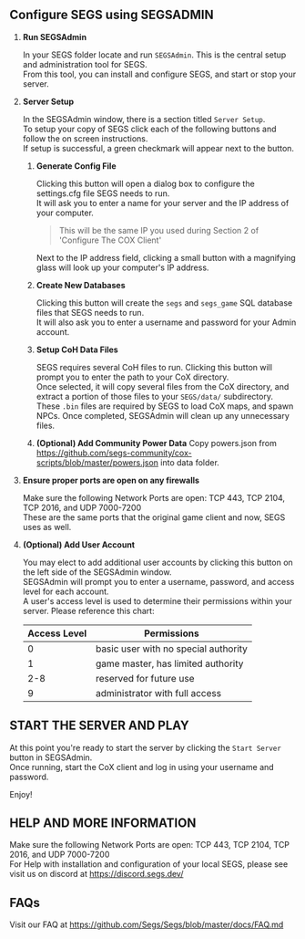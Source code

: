 Configure SEGS using SEGSADMIN
------

1. **Run SEGSAdmin**  

   In your SEGS folder locate and run `SEGSAdmin`. This is the central setup and administration tool for SEGS.  
   From this tool, you can install and configure SEGS, and start or stop your server.  


2. **Server Setup**  

   In the SEGSAdmin window, there is a section titled `Server Setup`.  
   To setup your copy of SEGS click each of the following buttons and follow the on screen instructions.  
   If setup is successful, a green checkmark will appear next to the button.  


   1. **Generate Config File**  

      Clicking this button will open a dialog box to configure the settings.cfg file SEGS needs to run.  
      It will ask you to enter a name for your server and the IP address of your computer.  

      > This will be the same IP you used during Section 2 of 'Configure The COX Client'

      Next to the IP address field, clicking a small button with a magnifying glass will look up your computer's IP address.  


   2. **Create New Databases**  

      Clicking this button will create the `segs` and `segs_game` SQL database files that SEGS needs to run.  
      It will also ask you to enter a username and password for your Admin account.  


   3. **Setup CoH Data Files**  

      SEGS requires several CoH files to run. Clicking this button will prompt you to enter the path to your CoX directory.  
      Once selected, it will copy several files from the CoX directory, and extract a portion of those files to your `SEGS/data/` subdirectory.  
      These `.bin` files are required by SEGS to load CoX maps, and spawn NPCs. Once completed, SEGSAdmin will clean up any unnecessary files.  


    4. **(Optional) Add Community Power Data**
      Copy powers.json from https://github.com/segs-community/cox-scripts/blob/master/powers.json into data folder.

3. **Ensure proper ports are open on any firewalls**  

    Make sure the following Network Ports are open: TCP 443, TCP 2104, TCP 2016, and UDP 7000-7200  
    These are the same ports that the original game client and now, SEGS uses as well.  

4. **(Optional) Add User Account**  

   You may elect to add additional user accounts by clicking this button on the left side of the SEGSAdmin window.  
   SEGSAdmin will prompt you to enter a username, password, and access level for each account.  
   A user's access level is used to determine their permissions within your server. Please reference this chart:

   | Access Level    | Permissions                          |
   | -------------   | ------------------------------------ |
   | 0               | basic user with no special authority |
   | 1               | game master, has limited authority   |
   | 2-8             | reserved for future use              |
   | 9               | administrator with full access       |



START THE SERVER AND PLAY
------

At this point you're ready to start the server by clicking the `Start Server` button in SEGSAdmin.  
Once running, start the CoX client and log in using your username and password.

Enjoy!


HELP AND MORE INFORMATION
------

Make sure the following Network Ports are open: TCP 443, TCP 2104, TCP 2016, and UDP 7000-7200  
For Help with installation and configuration of your local SEGS, please see visit us on discord at https://discord.segs.dev/


FAQs
------

Visit our FAQ at https://github.com/Segs/Segs/blob/master/docs/FAQ.md


